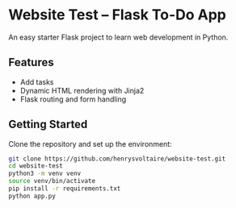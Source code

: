 # Website Test – Flask To-Do App
An easy starter Flask project to learn web development in Python.

## Features
- Add tasks
- Dynamic HTML rendering with Jinja2
- Flask routing and form handling

## Getting Started

Clone the repository and set up the environment:

```bash
git clone https://github.com/henrysvoltaire/website-test.git
cd website-test
python3 -m venv venv
source venv/bin/activate
pip install -r requirements.txt
python app.py

